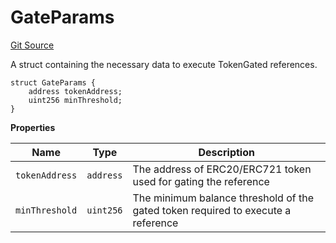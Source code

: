 # GateParams
[Git Source](https://github.com/digiv3rse/protocol-contracts/blob/0d518167a484d4368bad0990424be098fe779fa4/contracts/modules/reference/TokenGatedReferenceModule.sol)

A struct containing the necessary data to execute TokenGated references.


```solidity
struct GateParams {
    address tokenAddress;
    uint256 minThreshold;
}
```

**Properties**

|Name|Type|Description|
|----|----|-----------|
|`tokenAddress`|`address`|The address of ERC20/ERC721 token used for gating the reference|
|`minThreshold`|`uint256`|The minimum balance threshold of the gated token required to execute a reference|

